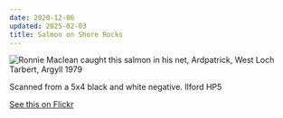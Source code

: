 ```yaml
---
date: 2020-12-06
updated: 2025-02-03
title: Salmon on Shore Rocks
---
```


![Ronnie Maclean caught this salmon in his net, Ardpatrick, West Loch Tarbert, Argyll 1979](https://live.staticflickr.com/65535/49846240532_6b5b7d58d4_3k.jpg)

Scanned from a 5x4 black and white negative. Ilford HP5

[See this on Flickr](https://flic.kr/p/2iWK1Gd)